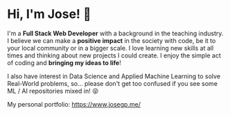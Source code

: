 # Hi, I'm Jose! 👋

I'm a **Full Stack Web Developer** with a background in the teaching industry. I believe we can make a **positive impact** in the society with code, be it to your local community or in a bigger scale.
I love learning new skills at all times and thinking about new projects I could create. I enjoy the simple act of coding and **bringing my ideas to life**! 

I also have interest in Data Science and Applied Machine Learning to solve Real-World problems, so... please don't get too confused if you see some ML / AI repositories mixed in! 😝

My personal portfolio: https://www.josegp.me/
